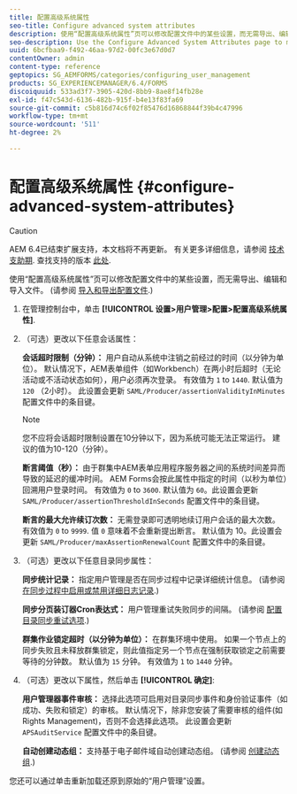 ```yaml
---
title: 配置高级系统属性
seo-title: Configure advanced system attributes
description: 使用“配置高级系统属性”页可以修改配置文件中的某些设置，而无需导出、编辑和导入文件。
seo-description: Use the Configure Advanced System Attributes page to modify certain settings in the configuration file without the need to export, edit, and import the file.
uuid: 6bcfbaa9-f492-46aa-97d2-00fc3e67d0d7
contentOwner: admin
content-type: reference
geptopics: SG_AEMFORMS/categories/configuring_user_management
products: SG_EXPERIENCEMANAGER/6.4/FORMS
discoiquuid: 533ad3f7-3905-420d-8bb9-8ae8f14fb28e
exl-id: f47c543d-6136-482b-915f-b4e13f83fa69
source-git-commit: c5b816d74c6f02f85476d16868844f39b4c47996
workflow-type: tm+mt
source-wordcount: '511'
ht-degree: 2%

---
```


# 配置高级系统属性 {#configure-advanced-system-attributes}

>[!CAUTION]
>
>AEM 6.4已结束扩展支持，本文档将不再更新。 有关更多详细信息，请参阅 [技术支助期](https://helpx.adobe.com/cn/support/programs/eol-matrix.html). 查找支持的版本 [此处](https://experienceleague.adobe.com/docs/).

使用“配置高级系统属性”页可以修改配置文件中的某些设置，而无需导出、编辑和导入文件。 (请参阅 [导入和导出配置文件](/help/forms/using/admin-help/importing-exporting-configuration-file.md#importing-and-exporting-the-configuration-file).)

1. 在管理控制台中，单击 **[!UICONTROL 设置>用户管理>配置>配置高级系统属性]**.
1. （可选）更改以下任意会话属性：

   **会话超时限制（分钟）：** 用户自动从系统中注销之前经过的时间（以分钟为单位）。 默认情况下，AEM表单组件（如Workbench）在两小时后超时（无论活动或不活动状态如何），用户必须再次登录。 有效值为 `1` to `1440`. 默认值为 `120` （2小时）。 此设置会更新 `SAML/Producer/assertionValidityInMinutes` 配置文件中的条目键。

   >[!NOTE]
   >
   >您不应将会话超时限制设置在10分钟以下，因为系统可能无法正常运行。 建议的值为10-120（分钟）。

   **断言阈值（秒）：** 由于群集中AEM表单应用程序服务器之间的系统时间差异而导致的延迟的缓冲时间。 AEM Forms会按此属性中指定的时间（以秒为单位）回溯用户登录时间。 有效值为 `0` to `3600`. 默认值为 `60`。此设置会更新 `SAML/Producer/assertionThresholdInSeconds` 配置文件中的条目键。

   **断言的最大允许续订次数：** 无需登录即可透明地续订用户会话的最大次数。 有效值为 `0` to `9999`. 值 `0` 意味着不会重新提出断言。 默认值为 10。此设置会更新 `SAML/Producer/maxAssertionRenewalCount` 配置文件中的条目键。

1. （可选）更改以下任意目录同步属性：

   **同步统计记录：** 指定用户管理是否在同步过程中记录详细统计信息。 (请参阅 [在同步过程中启用或禁用详细日志记录](/help/forms/using/admin-help/synchronizing-directories.md#enable-or-disable-detailed-logging-during-synchronization).)

   **同步分页装订器Cron表达式：** 用户管理重试失败同步的间隔。 (请参阅 [配置目录同步重试选项](/help/forms/using/admin-help/synchronizing-directories.md#configure-the-directory-synchronization-retry-option).)

   **群集作业锁定超时（以分钟为单位）：** 在群集环境中使用。 如果一个节点上的同步失败且未释放群集锁定，则此值指定另一个节点在强制获取锁定之前需要等待的分钟数。 默认值为 `15` 分钟。 有效值为 `1` to `1440` 分钟。

1. （可选）更改以下属性，然后单击 **[!UICONTROL 确定]**:

   **用户管理器事件审核：** 选择此选项可启用对目录同步事件和身份验证事件（如成功、失败和锁定）的审核。 默认情况下，除非您安装了需要审核的组件(如Rights Management)，否则不会选择此选项。 此设置会更新 `APSAuditService` 配置文件中的条目键。

   **自动创建动态组：** 支持基于电子邮件域自动创建动态组。 (请参阅 [创建动态组](/help/forms/using/admin-help/creating-configuring-groups.md#create-a-dynamic-group).)

您还可以通过单击重新加载还原到原始的“用户管理”设置。
